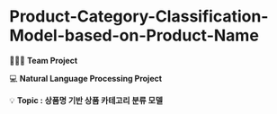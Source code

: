 # Product-Category-Classification-Model-based-on-Product-Name

👩‍👩‍👧 **Team Project**


💻 **Natural Language Processing Project**


💡 **Topic : 상품명 기반 상품 카테고리 분류 모델**
